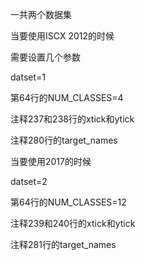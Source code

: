 一共两个数据集

当要使用ISCX 2012的时候

需要设置几个参数

datset=1

第64行的NUM_CLASSES=4

注释237和238行的xtick和ytick

注释280行的target_names



当要使用2017的时候

datset=2

第64行的NUM_CLASSES=12

注释239和240行的xtick和ytick

注释281行的target_names



